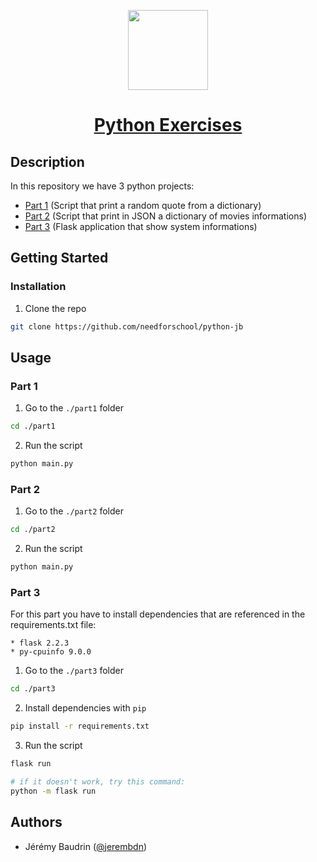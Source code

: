 <p align="center">
  <a href="https://www.needfor-school.com/">
      <picture>
        <source media="(prefers-color-scheme: dark)" srcset="https://www.needfor-school.com/wp-content/uploads/2021/09/logo_Need_For_School.jpg">
        <img src="https://www.needfor-school.com/wp-content/uploads/2021/09/logo_Need_For_School.jpg" width="128">
      </picture>
    <h1 align="center">
      Python Exercises
    </h1>
  </a>
</p>

## Description

In this repository we have 3 python projects:
- [Part 1](https://github.com/needforschool/python-jb/tree/master/part1) (Script that print a random quote from a dictionary)
- [Part 2](https://github.com/needforschool/python-jb/tree/master/part2) (Script that print in JSON a dictionary of movies informations)
- [Part 3](https://github.com/needforschool/python-jb/tree/master/part3) (Flask application that show system informations)

## Getting Started

### Installation

1. Clone the repo

```sh
git clone https://github.com/needforschool/python-jb
```

## Usage

### Part 1

1. Go to the `./part1` folder

```sh
cd ./part1
```

2. Run the script

```sh
python main.py
```

### Part 2

1. Go to the `./part2` folder

```sh
cd ./part2
```

2. Run the script

```sh
python main.py
```

### Part 3


For this part you have to install dependencies that are referenced in the requirements.txt file:

	* flask 2.2.3
	* py-cpuinfo 9.0.0

1. Go to the `./part3` folder

```sh
cd ./part3
```

2. Install dependencies with `pip`

```sh
pip install -r requirements.txt
```

3. Run the script

```sh
flask run

# if it doesn't work, try this command:
python -m flask run
```

## Authors

- Jérémy Baudrin ([@jerembdn](https://github.com/jerembdn))